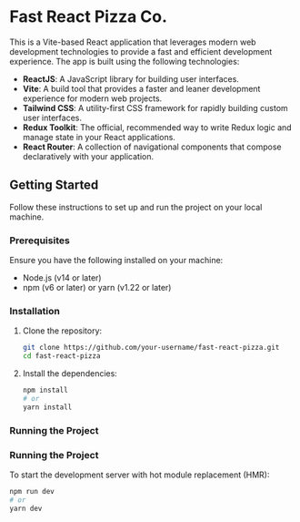 # Fast React Pizza Co.

This is a Vite-based React application that leverages modern web development technologies to provide a fast and efficient development experience. The app is built using the following technologies:

- **ReactJS**: A JavaScript library for building user interfaces.
- **Vite**: A build tool that provides a faster and leaner development experience for modern web projects.
- **Tailwind CSS**: A utility-first CSS framework for rapidly building custom user interfaces.
- **Redux Toolkit**: The official, recommended way to write Redux logic and manage state in your React applications.
- **React Router**: A collection of navigational components that compose declaratively with your application.

## Getting Started

Follow these instructions to set up and run the project on your local machine.

### Prerequisites

Ensure you have the following installed on your machine:

- Node.js (v14 or later)
- npm (v6 or later) or yarn (v1.22 or later)

### Installation

1. Clone the repository:

   ```sh
   git clone https://github.com/your-username/fast-react-pizza.git
   cd fast-react-pizza
   ```

2. Install the dependencies:
   ```sh
   npm install
   # or
   yarn install
   ```

### Running the Project

### Running the Project

To start the development server with hot module replacement (HMR):

```sh
npm run dev
# or
yarn dev
```
